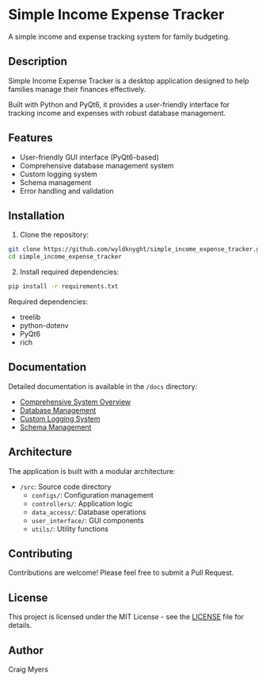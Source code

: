 # Simple Income Expense Tracker

A simple income and expense tracking system for family budgeting.

## Description

Simple Income Expense Tracker is a desktop application designed to help families manage their finances effectively. 

Built with Python and PyQt6, it provides a user-friendly interface for tracking income and expenses with robust database management.

## Features

- User-friendly GUI interface (PyQt6-based)
- Comprehensive database management system
- Custom logging system
- Schema management
- Error handling and validation

## Installation

1. Clone the repository:
```bash
git clone https://github.com/wyldknyght/simple_income_expense_tracker.git
cd simple_income_expense_tracker
```

2. Install required dependencies:
```bash
pip install -r requirements.txt
```

Required dependencies:
- treelib
- python-dotenv
- PyQt6
- rich

## Documentation

Detailed documentation is available in the `/docs` directory:
- [Comprehensive System Overview](docs/comprehensive_summary.md)
- [Database Management](docs/database_management.md)
- [Custom Logging System](docs/custom_logging_manager.md)
- [Schema Management](docs/schema_manager.md)

## Architecture

The application is built with a modular architecture:
- `/src`: Source code directory
  - `configs/`: Configuration management
  - `controllers/`: Application logic
  - `data_access/`: Database operations
  - `user_interface/`: GUI components
  - `utils/`: Utility functions

## Contributing

Contributions are welcome! Please feel free to submit a Pull Request.

## License

This project is licensed under the MIT License - see the [LICENSE](LICENSE) file for details.

## Author

Craig Myers
